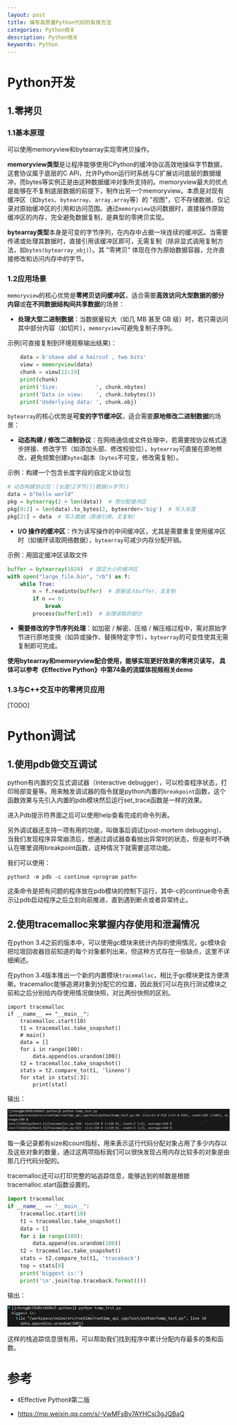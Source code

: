 ```yaml
---
layout: post
title: 编写高质量Python代码的有效方法
categories: Python相关
description: Python相关
keywords: Python
---
```


# Python开发

## 1.零拷贝

### 1.1基本原理

可以使用memoryview和bytearray实现零拷贝操作。

**memoryview类型**是让程序能够使用CPython的缓冲协议高效地操纵字节数据，这套协议属于底层的C API，允许Python运行时系统与C扩展访问底层的数据缓冲，而bytes等实例正是由这种数据缓冲对象所支持的。memoryview最大的优点是能够在不复制底层数据的前提下，制作出另一个memoryview。本质是对现有缓冲区（如`bytes`、`bytearray`、`array.array`等）的 "视图"，它不存储数据，仅记录对原始缓冲区的引用和访问范围。通过`memoryview`访问数据时，直接操作原始缓冲区的内存，完全避免数据复制，是典型的零拷贝实现。

**bytearray类型**本身是可变的字节序列，在内存中占据一块连续的缓冲区。当需要传递或处理其数据时，直接引用该缓冲区即可，无需复制（除非显式调用复制方法，如`bytes(bytearray_obj)`）。其 "零拷贝" 体现在作为原始数据容器，允许直接修改和访问内存中的字节。

### 1.2应用场景

`memoryview`的核心优势是**零拷贝访问缓冲区**，适合需要**高效访问大型数据的部分内容**或**在不同数据结构间共享数据**的场景：

- **处理大型二进制数据**：当数据量较大（如几 MB 甚至 GB 级）时，若只需访问其中部分内容（如切片），`memoryview`可避免复制子序列。

示例(可直接复制到环境观察输出结果)：

```python
    data = b'shave abd a haircut , two bits'
    view = memoryview(data)
    chunk = view[12:19]
    print(chunk)
    print('Size:            ', chunk.nbytes)
    print('Data in view:    ', chunk.tobytes())
    print('Underlying data: ', chunk.obj)
```



`bytearray`的核心优势是**可变的字节缓冲区**，适合需要**原地修改二进制数据**的场景：

- **动态构建 / 修改二进制协议**：在网络通信或文件处理中，若需要按协议格式逐步拼接、修改字节（如添加头部、修改校验位），`bytearray`可直接在原地修改，避免频繁创建`bytes`副本（`bytes`不可变，修改需复制）。

示例：构建一个包含长度字段的自定义协议包

```python
# 动态构建协议包：[长度(2字节)][数据(n字节)]
data = b"hello world"
pkg = bytearray(2 + len(data))  # 预分配缓冲区
pkg[0:2] = len(data).to_bytes(2, byteorder='big')  # 写入长度
pkg[2:] = data  # 写入数据（直接引用，无复制）
```

- **I/O 操作的缓冲区**：作为读写操作的中间缓冲区，尤其是需要重复使用缓冲区时（如循环读取网络数据），`bytearray`可减少内存分配开销。

示例：用固定缓冲区读取文件

```python
buffer = bytearray(1024)  # 固定大小的缓冲区
with open("large_file.bin", "rb") as f:
    while True:
        n = f.readinto(buffer)  # 直接读入buffer，无复制
        if n == 0:
            break
        process(buffer[:n])  # 处理读取的部分
```

- **需要修改的字节序列处理**：如加密 / 解密、压缩 / 解压缩过程中，需对原始字节进行原地变换（如异或操作、替换特定字节），`bytearray`的可变性使其无需复制即可完成。

**使用bytearray和memoryview配合使用，能够实现更好效果的零拷贝读写， 具体可以参考《Effective Python》中第74条的流媒体视频相关demo**

### 1.3与C++交互中的零拷贝应用

[TODO]

# Python调试

## 1.使用pdb做交互调试

python有内置的交互式调试器（interactive debugger），可以检查程序状态，打印局部变量等。用来触发调试器的指令就是python内置的`breakpoint`函数，这个函数效果与先引入内置的pdb模块然后运行set_trace函数是一样的效果。

进入Pdb提示符界面之后可以使用help查看完成的命令列表。

另外调试器还支持一项有用的功能，叫做事后调试(post-mortem debugging)，当我们发现程序异常崩溃后，想通过调试器查看抛出异常时的状态，但是有时不确认在哪里调用breakpoint函数，这种情况下就需要这项功能。

我们可以使用：

```shell
python3 -m pdb -c continue <program path>
```

这条命令是把有问题的程序放在pdb模块的控制下运行，其中-c的continue命令表示让pdb启动程序之后立刻向前推进，直到遇到断点或者异常终止。



## 2.使用tracemalloc来掌握内存使用和泄漏情况

在python 3.4之前的版本中，可以使用gc模块来统计内存的使用情况，gc模块会把垃圾回收器目前知道的每个对象都列出来，但这种方式存在一些缺点，这里不详细阐述。

在python 3.4版本推出一个新的内置模块`tracemalloc`，相比于gc模块更佳方便清晰。tracemalloc能够追溯对象到分配它的位置，因此我们可以在执行测试模块之前和之后分别给内存使用情况做快照，对比两份快照的区别。

```shell
import tracemalloc
if __name__ == "__main__":    
    tracemalloc.start(10)
    t1 = tracemalloc.take_snapshot()
    # main()
    data = []
    for i in range(100):
        data.append(os.urandom(100))
    t2 = tracemalloc.take_snapshot()
    stats = t2.compare_to(t1, 'lineno')
    for stat in stats[:3]:
        print(stat)
```

输出：

![cpp_0018](/images/posts/python/python_0001.png)

每一条记录都有size和count指标，用来表示这行代码分配对象占用了多少内存以及这些对象的数量，通过这两项指标我们可以很快发现占用内存比较多的对象是由那几行代码分配的。

tracemalloc还可以打印完整的站追踪信息，能够达到的帧数是根据tracemalloc.start函数设置的。

```python
import tracemalloc
if __name__ == "__main__":
    tracemalloc.start(10)
    t1 = tracemalloc.take_snapshot()
    data = []
    for i in range(100):
        data.append(os.urandom(100))
    t2 = tracemalloc.take_snapshot()
    stats = t2.compare_to(t1, 'traceback')
    top = stats[0]
    print('biggest is:')
    print('\n'.join(top.traceback.format()))
```

输出：

![cpp_0018](/images/posts/python/python_0002.png)

这样的栈追踪信息很有用，可以帮助我们找到程序中累计分配内存最多的类和函数。


# 参考

- 《Effective Python》第二版

- https://mp.weixin.qq.com/s/-VwMFsBy7AYHCsi3gJQBaQ

  